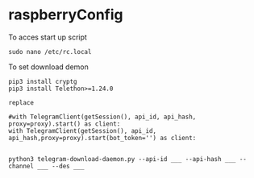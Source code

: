 # raspberryConfig

To acces start up script

```
sudo nano /etc/rc.local
```

To set download demon

```
pip3 install cryptg
pip3 install Telethon>=1.24.0

replace 

#with TelegramClient(getSession(), api_id, api_hash, proxy=proxy).start() as client:
with TelegramClient(getSession(), api_id, api_hash,proxy=proxy).start(bot_token='') as client:


python3 telegram-download-daemon.py --api-id ___ --api-hash ___ --channel ___ --des ___

```
